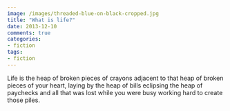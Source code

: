 ```yaml
---
image: /images/threaded-blue-on-black-cropped.jpg
title: "What is life?"
date: 2013-12-10
comments: true
categories:
- fiction
tags:
- fiction
---
```

Life is the heap of broken pieces of crayons adjacent to that heap of broken pieces of your heart, laying by the heap of bills eclipsing the heap of paychecks and all that was lost while you were busy working hard to create those piles.
